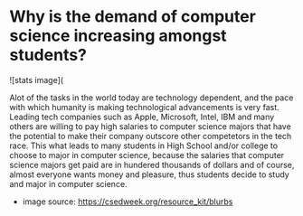 # Why is the demand of computer science increasing amongst students? 

![stats image](

Alot of the tasks in the world today are technology dependent, and the pace with which humanity is making technological advancements is very fast. Leading tech companies such as Apple, Microsoft, Intel, IBM and many others are willing to pay high salaries to computer science majors that have the potential to make their company outscore other competetors in the tech race. This what leads to many students in High School and/or college to choose to major in computer science, because the salaries that computer science majors get paid are in hundered thousands of dollars and of course, almost everyone wants money and pleasure, thus students decide to study and major in computer science.  




* image source: https://csedweek.org/resource_kit/blurbs 
